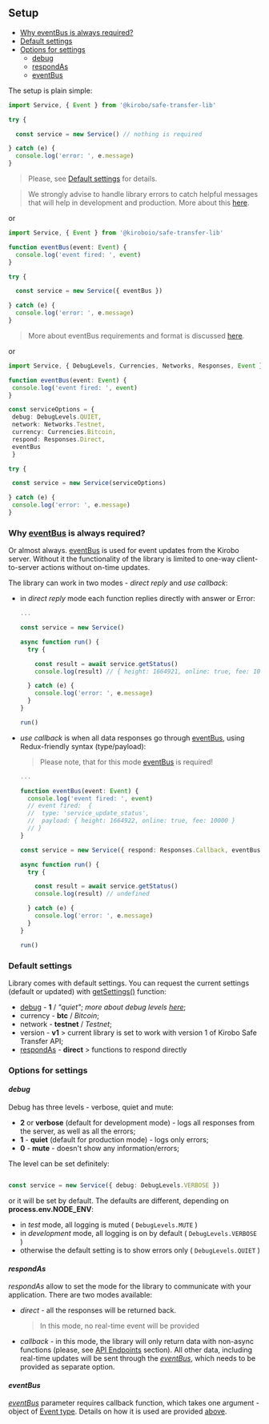 ## Setup


- [Why eventBus is always required?](#Why-eventBus-is-always-required)
- [Default settings](#Default-settings)
- [Options for settings](#Options-for-settings)
  - [debug](#_debug_)
  - [respondAs](#_respondAs_)
  - [eventBus](#_eventBus_)


The setup is plain simple:

```TypeScript
import Service, { Event } from '@kirobo/safe-transfer-lib'

try {

  const service = new Service() // nothing is required

} catch (e) {
  console.log('error: ', e.message)
}
 ```
 > Please, see [Default settings](#Default-settings) for details.

 > We strongly advise to handle library errors to catch helpful  messages that will help in development and production. More about this [here](errors.md#Errors-and-handling-them).

 or

```TypeScript
import Service, { Event } from '@kiroboio/safe-transfer-lib'

function eventBus(event: Event) {
  console.log('event fired: ', event)
}

try {

  const service = new Service({ eventBus })

} catch (e) {
  console.log('error: ', e.message)
}
 ```

> More about eventBus requirements and format is discussed [here](event_bus.md).


 or

 ```TypeScript
import Service, { DebugLevels, Currencies, Networks, Responses, Event } from '@kirobo/safe-transfer-lib'

function eventBus(event: Event) {
  console.log('event fired: ', event)
}

const serviceOptions = {
  debug: DebugLevels.QUIET,
  network: Networks.Testnet,
  currency: Currencies.Bitcoin,
  respond: Responses.Direct,
  eventBus
  }

try {

  const service = new Service(serviceOptions)

} catch (e) {
  console.log('error: ', e.message)
}
 ```

### Why [eventBus](event_bus.md) is always required?

Or almost always. [eventBus](event_bus.md) is used for event updates from the Kirobo server. Without it the functionality of the library is limited to one-way client-to-server actions without on-time updates.

The library can work in two modes - _direct reply_ and _use callback_:
- in _direct reply_ mode each function replies directly with answer or Error:

   ```TypeScript
   ...

   const service = new Service()

   async function run() {
     try {

       const result = await service.getStatus()
       console.log(result) // { height: 1664921, online: true, fee: 10000 }

     } catch (e) {
       console.log('error: ', e.message)
     }
   }

   run()
   ```

- _use callback_ is when all data responses go through [eventBus](event_bus.md), using Redux-friendly syntax (type/payload):

  > Please note, that for this mode [eventBus](event_bus.md) is required!

   ```TypeScript
   ...

   function eventBus(event: Event) {
     console.log('event fired: ', event)
     // event fired:  {
     //  type: 'service_update_status',
     //  payload: { height: 1664922, online: true, fee: 10000 }
     // }
   }

   const service = new Service({ respond: Responses.Callback, eventBus })

   async function run() {
     try {

       const result = await service.getStatus()
       console.log(result) // undefined

     } catch (e) {
       console.log('error: ', e.message)
     }
   }

   run()
   ```

### Default settings

Library comes with default settings. You can request the current settings (default or updated) with [getSettings()](#___getSettings()___) function:

 - [debug](#debug) - __1__ / _"quiet"_; _more about debug levels [here](#_Debug_)_;
 - currency - __btc__ / _Bitcoin_;
 - network - __testnet__ / _Testnet_;
 - version - __v1__ > current library is set to work with version 1 of Kirobo Safe Transfer API;
 - [respondAs](#respondAs) - __direct__ > functions to respond directly

### Options for settings

  #### _debug_

  Debug has three levels - verbose, quiet and mute:

  - __2__ or __verbose__ (default for development mode) - logs all responses from the server, as well as all the errors;
  - __1__ - __quiet__ (default for production mode) - logs only errors;
  - __0__ - __mute__ - doesn't show any information/errors;

  The level can be set definitely:

  ```TypeScript

  const service = new Service({ debug: DebugLevels.VERBOSE })

  ```

  or it will be set by default. The defaults are different, depending on __process.env.NODE_ENV__:

  - in _test_ mode, all logging is muted ( ```DebugLevels.MUTE``` )
  - in _development_ mode, all logging is on by default  ( ```DebugLevels.VERBOSE``` )
  - otherwise the default setting is to show errors only ( ```DebugLevels.QUIET``` )

  #### _respondAs_

  _respondAs_ allow to set the mode for the library to communicate with your application. There are two modes available:

  - _direct_ - all the responses will be returned back.

    > In this mode, no real-time event will be provided

  - _callback_ - in this mode, the library will only return data with non-async functions (please, see [API Endpoints](endpoints.md#API-Endpoints) section). All other data, including real-time updates will be sent through the [_eventBus_](#_eventBus_), which needs to be provided as separate option.

  #### _eventBus_

  [_eventBus_](#Why-eventBus-is-always-required) parameter requires callback function, which takes one argument - object of [Event type](). Details on how it is used are provided [above](#Why-eventBus-is-always-required).



